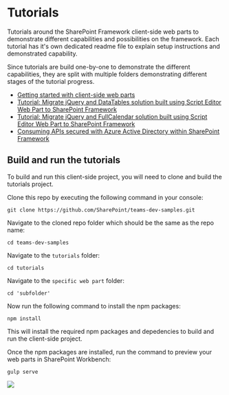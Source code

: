 # Tutorials

Tutorials around the SharePoint Framework client-side web parts to demonstrate different capabilities and possibilities on the framework. Each tutorial has it's own dedicated readme file to explain setup instructions and demonstrated capability.

Since tutorials are build one-by-one to demonstrate the different capabilities, they are split with multiple folders demonstrating different stages of the tutorial progress.

- [Getting started with client-side web parts](https://github.com/SharePoint/teams-dev-samples/tree/master/tutorials/tutorial-getting-started)
- [Tutorial: Migrate jQuery and DataTables solution built using Script Editor Web Part to SharePoint Framework](https://github.com/SharePoint/teams-dev-samples/tree/master/tutorials/tutorial-migrate-datatables)
- [Tutorial: Migrate jQuery and FullCalendar solution built using Script Editor Web Part to SharePoint Framework](https://github.com/SharePoint/teams-dev-samples/tree/master/tutorials/tutorial-migrate-fullcalendar)
- [Consuming APIs secured with Azure Active Directory within SharePoint Framework](https://github.com/SharePoint/teams-dev-samples/tree/master/tutorials/api-scopes)


## Build and run the tutorials

To build and run this client-side project, you will need to clone and build the tutorials project.

Clone this repo by executing the following command in your console:

```
git clone https://github.com/SharePoint/teams-dev-samples.git
```

Navigate to the cloned repo folder which should be the same as the repo name:

```
cd teams-dev-samples
```

Navigate to the `tutorials` folder:

```
cd tutorials
```

Navigate to the `specific web part` folder:

```
cd 'subfolder'
```


Now run the following command to install the npm packages:

```
npm install
```

This will install the required npm packages and depedencies to build and run the client-side project.

Once the npm packages are installed, run the command to preview your web parts in SharePoint Workbench:

```
gulp serve
```

<img src="https://telemetry.sharepointpnp.com/teams-dev-samples/docs/tutorials" />